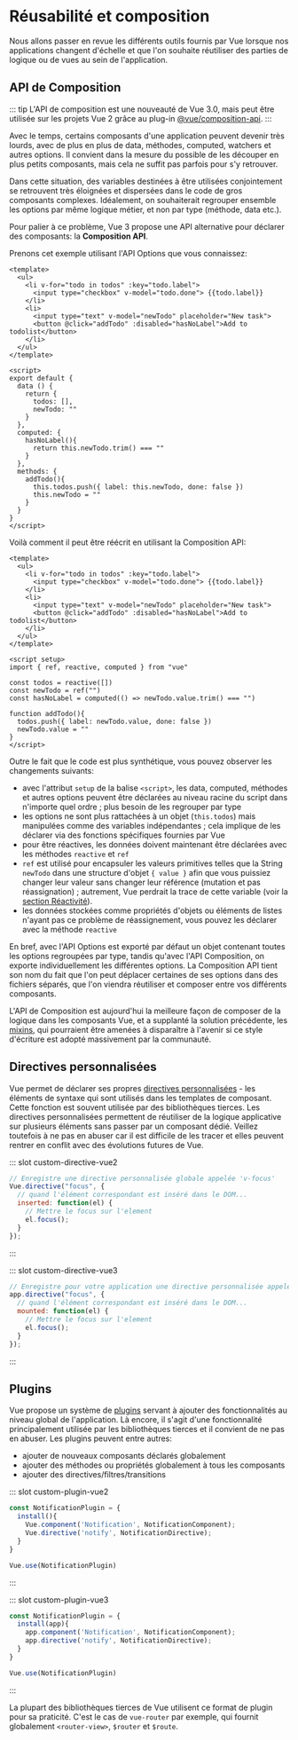 # Réusabilité et composition

Nous allons passer en revue les différents outils fournis par Vue lorsque nos applications changent d'échelle et que l'on souhaite réutiliser des parties de logique ou de vues au sein de l'application.


## API de Composition

::: tip
L'API de composition est une nouveauté de Vue 3.0, mais peut être utilisée sur les projets Vue 2 grâce au plug-in [@vue/composition-api](https://github.com/vuejs/composition-api).
:::

Avec le temps, certains composants d'une application peuvent devenir très lourds, avec de plus en plus de data, méthodes, computed, watchers et autres options. Il convient dans la mesure du possible de les découper en plus petits composants, mais cela ne suffit pas parfois pour s'y retrouver.

Dans cette situation, des variables destinées à être utilisées conjointement se retrouvent très éloignées et dispersées dans le code de gros composants complexes. Idéalement, on souhaiterait regrouper ensemble les options par même logique métier, et non par type (méthode, data etc.). 

Pour palier à ce problème, Vue 3 propose une API alternative pour déclarer des composants: la **Composition API**.

Prenons cet exemple utilisant l'API Options que vous connaissez:

```vue
<template>
  <ul>
    <li v-for="todo in todos" :key="todo.label">
      <input type="checkbox" v-model="todo.done"> {{todo.label}}
    </li>
    <li>
      <input type="text" v-model="newTodo" placeholder="New task">
      <button @click="addTodo" :disabled="hasNoLabel">Add to todolist</button>
    </li>
  </ul>
</template>

<script>
export default {
  data () {
    return {
      todos: [],
      newTodo: ""
    }
  },
  computed: {
    hasNoLabel(){
      return this.newTodo.trim() === ""
    }
  },
  methods: {
    addTodo(){
      this.todos.push({ label: this.newTodo, done: false })
      this.newTodo = ""
    }
  }
}
</script>
```

Voilà comment il peut être réécrit en utilisant la Composition API:

```vue
<template>
  <ul>
    <li v-for="todo in todos" :key="todo.label">
      <input type="checkbox" v-model="todo.done"> {{todo.label}}
    </li>
    <li>
      <input type="text" v-model="newTodo" placeholder="New task">
      <button @click="addTodo" :disabled="hasNoLabel">Add to todolist</button>
    </li>
  </ul>
</template>

<script setup>
import { ref, reactive, computed } from "vue"

const todos = reactive([])
const newTodo = ref("")
const hasNoLabel = computed(() => newTodo.value.trim() === "")

function addTodo(){
  todos.push({ label: newTodo.value, done: false })
  newTodo.value = ""
}
</script>
```

Outre le fait que le code est plus synthétique, vous pouvez observer les changements suivants:
- avec l'attribut  `setup` de la balise `<script>`, les data, computed, méthodes et autres options peuvent être déclarées au niveau racine du script dans n'importe quel ordre ; plus besoin de les regrouper par type
- les options ne sont plus rattachées à un objet (`this.todos`) mais manipulées comme des variables indépendantes ; cela implique de les déclarer via des fonctions spécifiques fournies par Vue
- pour être réactives, les données doivent maintenant être déclarées avec les méthodes `reactive` et `ref`
- `ref` est utilisé pour encapsuler les valeurs primitives telles que la String `newTodo` dans une structure d'objet `{ value }` afin que vous puissiez changer leur valeur sans changer leur référence (mutation et pas réassignation) ; autrement, Vue perdrait la trace de cette variable (voir la [section Réactivité](../reactivite/)).
- les données stockées comme propriétés d'objets ou éléments de listes n'ayant pas ce problème de réassignement, vous pouvez les déclarer avec la méthode `reactive`

En bref, avec l'API Options est exporté par défaut un objet contenant toutes les options regroupées par type, tandis qu'avec l'API Composition, on exporte individuellement les différentes options. La Composition API tient son nom du fait que l'on peut déplacer certaines de ses options dans des fichiers séparés, que l'on viendra réutiliser et composer entre vos différents composants. 

L'API de Composition est aujourd'hui la meilleure façon de composer de la logique dans les composants Vue, et a supplanté la solution précédente, les [mixins](https://vuejs.org/v2/guide/mixins.html), qui pourraient être amenées à disparaître à l'avenir si ce style d'écriture est adopté massivement par la communauté.

## Directives personnalisées

Vue permet de déclarer ses propres [directives personnalisées](https://fr.vuejs.org/v2/guide/custom-directive.html) - les éléments de syntaxe qui sont utilisés dans les templates de composant. Cette fonction est souvent utilisée par des bibliothèques tierces. Les directives personnalisées permettent de réutiliser de la logique applicative sur plusieurs éléments sans passer par un composant dédié. Veillez toutefois à ne pas en abuser car il est difficile de les tracer et elles peuvent rentrer en conflit avec des évolutions futures de Vue.

<VueVersionSwitch slot-key="custom-directive" />

::: slot custom-directive-vue2
```js
// Enregistre une directive personnalisée globale appelée 'v-focus'
Vue.directive("focus", {
  // quand l'élément correspondant est inséré dans le DOM...
  inserted: function(el) {
    // Mettre le focus sur l'element
    el.focus();
  }
});
```
:::

::: slot custom-directive-vue3
```js
// Enregistre pour votre application une directive personnalisée appelée 'v-focus'
app.directive("focus", {
  // quand l'élément correspondant est inséré dans le DOM...
  mounted: function(el) {
    // Mettre le focus sur l'element
    el.focus();
  }
});
```
:::


## Plugins

Vue propose un système de [plugins](https://fr.vuejs.org/v2/guide/plugins.html) servant à ajouter des fonctionnalités au niveau global de l'application. Là encore, il s'agit d'une fonctionnalité principalement utilisée par les bibliothèques tierces et il convient de ne pas en abuser. Les plugins peuvent entre autres:

- ajouter de nouveaux composants déclarés globalement
- ajouter des méthodes ou propriétés globalement à tous les composants
- ajouter des directives/filtres/transitions

<VueVersionSwitch slot-key="custom-plugin" />

::: slot custom-plugin-vue2
```js
const NotificationPlugin = {
  install(){
    Vue.component('Notification', NotificationComponent);
    Vue.directive('notify', NotificationDirective);
  }
}

Vue.use(NotificationPlugin)
```
:::

::: slot custom-plugin-vue3
```js
const NotificationPlugin = {
  install(app){
    app.component('Notification', NotificationComponent);
    app.directive('notify', NotificationDirective);
  }
}

Vue.use(NotificationPlugin)
```
:::

La plupart des bibliothèques tierces de Vue utilisent ce format de plugin pour sa praticité. C'est le cas de `vue-router` par exemple, qui fournit globalement `<router-view>`, `$router` et `$route`.
